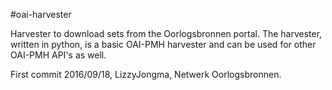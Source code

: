 #oai-harvester

Harvester to download sets from the Oorlogsbronnen portal. 
The harvester, written in python, is a basic OAI-PMH 
harvester and can be used for other OAI-PMH API's as well.

First commit 2016/09/18, LizzyJongma, Netwerk Oorlogsbronnen.

